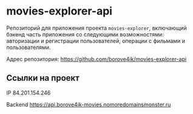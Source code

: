 # movies-explorer-api

Репозиторий для приложения проекта `movies-explorer`, включающий  бэкенд часть приложения со следующими возможностями: авторизации и регистрации пользователей, операции с фильмами и пользователями. 
  


Адрес репозитория: https://github.com/borove4ik/movies-explorer-api

## Ссылки на проект

IP 84.201.154.246


Backend https://api.borove4ik-movies.nomoredomainsmonster.ru
